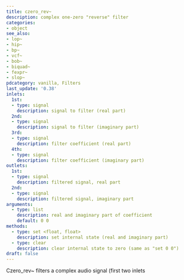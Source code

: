 ```yaml
---
title: czero_rev~
description: complex one-zero "reverse" filter
categories:
- object
see_also:
- lop~
- hip~
- bp~
- vcf~
- bob~
- biquad~
- fexpr~
- slop~
pdcategory: vanilla, Filters
last_update: '0.38'
inlets:
  1st:
  - type: signal
    description: signal to filter (real part)
  2nd:
  - type: signal
    description: signal to filter (imaginary part)
  3rd:
  - type: signal
    description: filter coefficient (real part)
  4th:
  - type: signal
    description: filter coefficient (imaginary part)
outlets:
  1st:
  - type: signal
    description: filtered signal, real part
  2nd:
  - type: signal
    description: filtered signal, imaginary part
arguments:
  - type: list
    description: real and imaginary part of coefficient 
    default: 0 0
methods:
  - type: set <float, float>
    description: set internal state (real and imaginary part)
  - type: clear
    description: clear internal state to zero (same as "set 0 0")
draft: false
---
```

Czero_rev~ filters a complex audio signal (first two inlets
